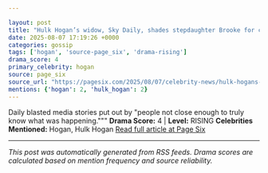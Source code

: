 ```yaml
---

layout: post
title: "Hulk Hogan’s widow, Sky Daily, shades stepdaughter Brooke for casting doubt on wrestler’s death"""
date: 2025-08-07 17:19:26 +0000
categories: gossip
tags: ['hogan', 'source-page_six', 'drama-rising']
drama_score: 4
primary_celebrity: hogan
source: page_six
source_url: "https://pagesix.com/2025/08/07/celebrity-news/hulk-hogans-widow-sky-daily-shades-stepdaughter-brooke-for-casting-doubt-on-wrestlers-death/"""
mentions: {'hogan': 2, 'hulk_hogan': 2}
---
```


Daily blasted media stories put out by "people not close enough to truly know what was happening.""" **Drama Score:** 4 | **Level:** RISING **Celebrities Mentioned:** Hogan, Hulk Hogan [Read full article at Page Six](https://pagesix.com/2025/08/07/celebrity-news/hulk-hogans-widow-sky-daily-shades-stepdaughter-brooke-for-casting-doubt-on-wrestlers-death/)

---

*This post was automatically generated from RSS feeds. Drama scores are calculated based on mention frequency and source reliability.*
